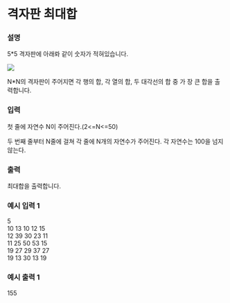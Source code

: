 # 격자판 최대합

### 설명

5*5 격자판에 아래롸 같이 숫자가 적혀있습니다.

<img src="https://cote.inflearn.com/public/upload/4897574b00.jpg"></img>

N*N의 격자판이 주어지면 각 행의 합, 각 열의 합, 두 대각선의 합 중 가 장 큰 합을 출력합니다.


### 입력
첫 줄에 자연수 N이 주어진다.(2<=N<=50)

두 번째 줄부터 N줄에 걸쳐 각 줄에 N개의 자연수가 주어진다. 각 자연수는 100을 넘지 않는다.


### 출력
최대합을 출력합니다.


### 예시 입력 1 

5    
10 13 10 12 15               
12 39 30 23 11             
11 25 50 53 15            
19 27 29 37 27                         
19 13 30 13 19                

### 예시 출력 1
155